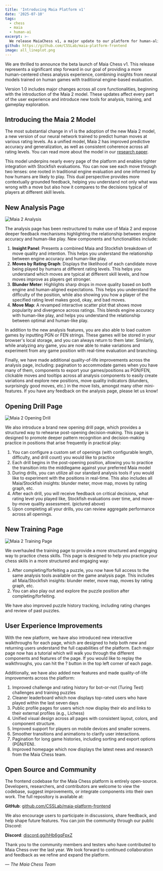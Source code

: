 ```yaml
---
title: 'Introducing Maia Platform v1'
date: '2025-07-10'
tags:
  - chess
  - maia
  - human-ai
excerpt: >-
  We release MaiaChess v1, a major update to our platform for human-aligned chess analysis. Powered by the new Maia 2 model, the platform combines neural predictions with engine insights to provide detailed, rating-aware feedback on games, drills, and puzzles.
github: https://github.com/CSSLab/maia-platform-frontend
image: all_lineplot.png
---
```


We are thrilled to announce the beta launch of Maia Chess v1. This release represents a significant step forward in our goal of providing a more human-centered chess analysis experience, combining insights from neural models trained on human games with traditional engine-based evaluation.

Version 1.0 includes major changes across all core functionalities, beginning with the introduction of the Maia 2 model. These updates affect every part of the user experience and introduce new tools for analysis, training, and gameplay exploration.

## Introducing the Maia 2 Model

The most substantial change in v1 is the adoption of the new Maia 2 model, a new version of our neural network trained to predict human moves at various rating levels. As a unified model, Maia 2 has improved predictive accuracy and generalization, as well as consistent coherence across all rating levels. You can read more about the model in our [research paper](https://arxiv.org/abs/2409.20553).

This model underpins nearly every page of the platform and enables tighter integration with Stockfish evaluations. You can now see each move through two lenses: one rooted in traditional engine evaluation and one informed by how humans are likely to play. This dual perspective provides more contextually grounded feedback, helping you understand not only what was wrong with a move but also how it compares to the decisions typical of players at different skill levels.

## New Analysis Page

![Maia 2 Analysis](/blog/platform-v1/analysis.png)

The analysis page has been restructured to make use of Maia 2 and expose deeper feedback mechanisms highlighting the relationship between engine accuracy and human-like play. New components and functionalities include:

1. **Insight Panel**: Presents a combined Maia and Stockfish breakdown of move quality and intention. This helps you understand the relationship between engine accuracy and human-like play.
2. **Moves by Rating Graph**: Displays the likelihood of each candidate move being played by humans at different rating levels. This helps you understand which moves are typical at different skill levels, and how moves improve as players get stronger.
3. **Blunder Meter**: Highlights sharp drops in move quality based on both engine and human-aligned expectations. This helps you understand the difficulty of the position, while also showing you how a player of the specified rating level makes good, okay, and bad moves.
4. **Move Map**: A revamped interactive scatter plot that shows move popularity and divergence across ratings. This blends engine accuracy with human-like play, and helps you understand the relationship between optimal and human-like play.

In addition to the new analysis features, you are also able to load custom games by inputting PGN or FEN strings. These games will be stored in your browser's local storage, and you can always return to them later. Similarly, while analyzing any game, you are now able to make variations and experiment from any game position with real-time evaluation and branching.

Finally, we have made additional quality-of-life improvements across the analysis page, including: pagination to accommodate games when you have many of them, components to export your games/positions as PGN/FEN, clickable moves and tooltips across all analysis components to easily create variations and explore new positions, move quality indicators (blunders, surprisingly good moves, etc.) in the move lists, amongst many other mini-features. If you have any feedback on the analysis page, please let us know!

## Opening Drill Page

![Maia 2 Opening Drill](/blog/platform-v1/opening-drill.png)

We also introduce a brand new opening drill page, which provides a structured way to rehearse post-opening decision-making. This page is designed to promote deeper pattern recognition and decision-making practice in positions that arise frequently in practical play:

1. You can configure a custom set of openings (with configurable length, difficulty, and drill count) you would like to practice
2. Each drill begins in the post-opening position, allowing you to practice the transition into the middlegame against your preferred Maia model
3. During drills, you can utilize all our standard analysis tools if you would like to experiment with the positions in real-time. This also includes all Maia/Stockfish insights: blunder meter, move map, moves by rating graph, etc.
4. After each drill, you will receive feedback on critical decisions, what rating level you played like, Stockfish evaluations over time, and move-by-move quality assessment. (pictured above)
5. Upon completing all your drills, you can review aggregate performance across all openings.

## New Training Page

![Maia 2 Training Page](/blog/platform-v1/training.png)

We overhauled the training page to provide a more structured and engaging way to practice chess skills. This page is designed to help you practice your chess skills in a more structured and engaging way:

1. After completing/forfeiting a puzzle, you now have full access to the same analysis tools available on the game analysis page. This includes all Maia/Stockfish insights: blunder meter, move map, moves by rating graph, etc.
2. You can also play out and explore the puzzle position after completing/forfeiting.

We have also improved puzzle history tracking, including rating changes and review of past puzzles.

## User Experience Improvements

With the new platform, we have also introduced new interactive walkthroughs for each page, which are designed to help both new and returning users understand the full capabilities of the platform. Each major page now has a tutorial which will walk you through the different components and features of the page. If you would like to replay the walkthroughs, you can hit the ? button in the top left corner of each page.

Additionally, we have also added new features and made quality-of-life improvements across the platform:

1. Improved challenge and rating history for bot-or-not (Turing Test) challenges and training puzzles
2. Cleaner leaderboard which now displays top-rated users who have played within the last seven days
3. Public profile pages for users which now display their elo and links to their external profiles (e.g., Lichess)
4. Unified visual design across all pages with consistent layout, colors, and component structure.
5. Improved support for players on mobile devices and smaller screens.
6. Smoother transitions and animations to clarify user interactions.
7. Pagination for long game histories, including sorting and export options (PGN/FEN).
8. Improved homepage which now displays the latest news and research from the Maia Chess team.

## Open Source and Community

The frontend codebase for the Maia Chess platform is entirely open-source. Developers, researchers, and contributors are welcome to view the codebase, suggest improvements, or integrate components into their own work. The full repository is available at:

**GitHub**: [github.com/CSSLab/maia-platform-frontend](https://github.com/CSSLab/maia-platform-frontend)

We also encourage users to participate in discussions, share feedback, and help shape future features. You can join the community through our public Discord:

**Discord**: [discord.gg/hHb6gqFpxZ](https://discord.gg/hHb6gqFpxZ)

Thank you to the community members and testers who have contributed to Maia Chess over the last year. We look forward to continued collaboration and feedback as we refine and expand the platform.

—
_The Maia Chess Team_
